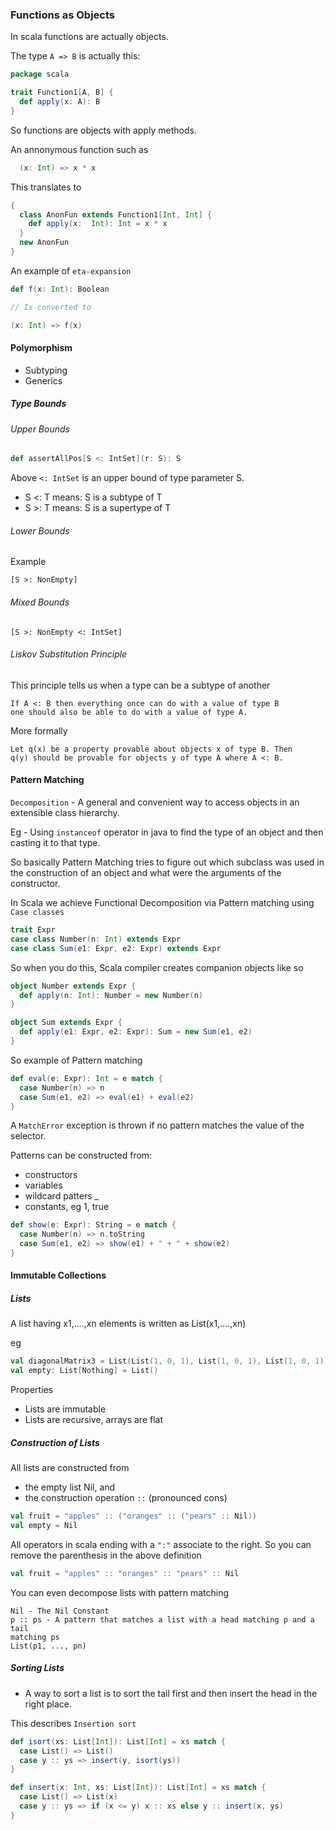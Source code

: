 ### Functions as Objects

In scala functions are actually objects.

The type `A => B` is actually this:

```scala
package scala

trait Function1[A, B] {
  def apply(x: A): B
}
```

So functions are objects with apply methods.


An annonymous function such as 

```scala
  (x: Int) => x * x
```

This translates to

```scala
{
  class AnonFun extends Function1[Int, Int] {
    def apply(x:  Int): Int = x * x
  }
  new AnonFun
}
```

An example of `eta-expansion`

```scala
def f(x: Int): Boolean

// Is converted to

(x: Int) => f(x)
```

#### Polymorphism

+ Subtyping
+ Generics

##### Type Bounds

###### Upper Bounds
 
```scala
def assertAllPos[S <: IntSet](r: S): S
```

Above `<: IntSet` is an upper bound of type parameter S.

+ S <: T means: S is a subtype of T
+ S >: T means: S is a supertype of T

###### Lower Bounds

Example

```
[S >: NonEmpty]
```

###### Mixed Bounds

```
[S >: NonEmpty <: IntSet]
```

###### Liskov Substitution Principle

This principle tells us when a type can be a subtype of another

```
If A <: B then everything once can do with a value of type B
one should also be able to do with a value of type A.
```

More formally

```
Let q(x) be a property provable about objects x of type B. Then 
q(y) should be provable for objects y of type A where A <: B.
```

#### Pattern Matching

`Decomposition` - A general and convenient way to access objects in an
extensible class hierarchy.

Eg - Using `instanceof` operator in java to find the type of an object and then
casting it to that type.

So basically Pattern Matching tries to figure out which subclass was used in the
construction of an object and what were the arguments of the constructor.

In Scala we achieve Functional Decomposition via Pattern matching using `Case classes`

```scala
trait Expr
case class Number(n: Int) extends Expr
case class Sum(e1: Expr, e2: Expr) extends Expr
```

So when you do this, Scala compiler creates companion objects like so

```scala
object Number extends Expr {
  def apply(n: Int): Number = new Number(n)
}

object Sum extends Expr {
  def apply(e1: Expr, e2: Expr): Sum = new Sum(e1, e2)
}
```

So example of Pattern matching

```scala
def eval(e: Expr): Int = e match {
  case Number(n) => n
  case Sum(e1, e2) => eval(e1) + eval(e2)
}
```

A `MatchError` exception is thrown if no pattern matches the value of the selector.

Patterns can be constructed from:

+ constructors
+ variables
+ wildcard patters _
+ constants, eg 1, true

```scala
def show(e: Expr): String = e match {
  case Number(n) => n.toString
  case Sum(e1, e2) => show(e1) + " + " + show(e2)
}
```

#### Immutable Collections

##### Lists

A list having x1,....,xn elements is written as List(x1,....,xn)

eg

```scala
val diagonalMatrix3 = List(List(1, 0, 1), List(1, 0, 1), List(1, 0, 1))
val empty: List[Nothing] = List()
```

Properties

+ Lists are immutable
+ Lists are recursive, arrays are flat

##### Construction of Lists

All lists are constructed from 

+ the empty list Nil, and
+ the construction operation `::` (pronounced cons)

```scala
val fruit = "apples" :: ("oranges" :: ("pears" :: Nil))
val empty = Nil
```

All operators in scala ending with a `":"` associate to the right. So you can remove
the parenthesis in the above definition

```scala
val fruit = "apples" :: "oranges" :: "pears" :: Nil
```

You can even decompose lists with pattern matching

```
Nil - The Nil Constant
p :: ps - A pattern that matches a list with a head matching p and a tail
matching ps
List(p1, ..., pn)
```

##### Sorting Lists

+ A way to sort a list is to sort the tail first and then insert the head in the right place.

This describes `Insertion sort`

```scala
def isort(xs: List[Int]): List[Int] = xs match {
  case List() => List()
  case y :: ys => insert(y, isort(ys))
}

def insert(x: Int, xs: List[Int]): List[Int] = xs match {
  case List() => List(x)
  case y :: ys => if (x <= y) x :: xs else y :: insert(x, ys)
}
```